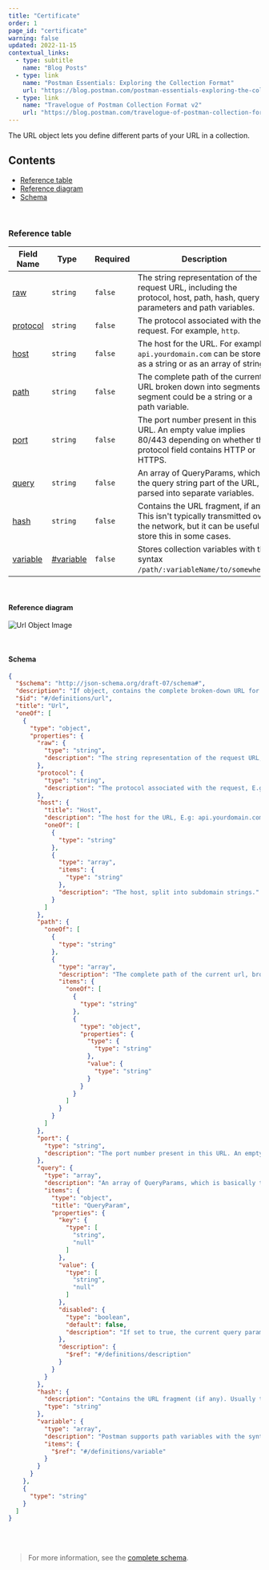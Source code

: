 ```yaml
---
title: "Certificate"
order: 1
page_id: "certificate"
warning: false
updated: 2022-11-15
contextual_links:
  - type: subtitle
    name: "Blog Posts"
  - type: link
    name: "Postman Essentials: Exploring the Collection Format"
    url: "https://blog.postman.com/postman-essentials-exploring-the-collection-format/"
  - type: link
    name: "Travelogue of Postman Collection Format v2"
    url: "https://blog.postman.com/travelogue-of-postman-collection-format-v2/"
---
```


The URL object lets you define different parts of your URL in a collection.

## Contents

- [Reference table](#reference-table)
- [Reference diagram](#reference-diagram)
- [Schema](#schema)

<br />

### Reference table

Field Name | Type&nbsp;&nbsp; | Required | Description
--- | --- | --- | ---
[raw](https://github.com/postmanlabs/schemas/blob/da7578c2d71c46de2d39d04fbeebc26570591a44/schemas/draft-07/v2.1.0/collection/url.json#L10) | `string` | `false` | The string representation of the request URL, including the protocol, host, path, hash, query parameters and path variables.
[protocol](https://github.com/postmanlabs/schemas/blob/da7578c2d71c46de2d39d04fbeebc26570591a44/schemas/draft-07/v2.1.0/collection/url.json#L14) | `string` | `false` | The protocol associated with the request. For example, `http`.
[host](https://github.com/postmanlabs/schemas/blob/da7578c2d71c46de2d39d04fbeebc26570591a44/schemas/draft-07/v2.1.0/collection/url.json#L18) | `string` | `false` | The host for the URL. For example, `api.yourdomain.com` can be stored as a string or as an array of strings.
[path](https://github.com/postmanlabs/schemas/blob/da7578c2d71c46de2d39d04fbeebc26570591a44/schemas/draft-07/v2.1.0/collection/url.json#L34) | `string` | `false` | The complete path of the current URL broken down into segments. A segment could be a string or a path variable.
[port](https://github.com/postmanlabs/schemas/blob/da7578c2d71c46de2d39d04fbeebc26570591a44/schemas/draft-07/v2.1.0/collection/url.json#L63) | `string` | `false` | The port number present in this URL. An empty value implies 80/443 depending on whether the protocol field contains HTTP or HTTPS.
[query](https://github.com/postmanlabs/schemas/blob/da7578c2d71c46de2d39d04fbeebc26570591a44/schemas/draft-07/v2.1.0/collection/url.json#L67) | `string` | `false` | An array of QueryParams, which is the query string part of the URL, parsed into separate variables.
[hash](https://github.com/postmanlabs/schemas/blob/da7578c2d71c46de2d39d04fbeebc26570591a44/schemas/draft-07/v2.1.0/collection/url.json#L97) | `string` | `false` | Contains the URL fragment, if any. This isn't typically transmitted over the network, but it can be useful to store this in some cases.
[variable](https://github.com/postmanlabs/schemas/blob/da7578c2d71c46de2d39d04fbeebc26570591a44/schemas/draft-07/v2.1.0/collection/url.json#L101) | [#variable](/docs/reference/variable) | `false` | Stores collection variables with the syntax `/path/:variableName/to/somewhere`.

<br />

#### Reference diagram

![Url Object Image](../../../images/url@2x.jpg)

<br />

#### Schema

```json
{
  "$schema": "http://json-schema.org/draft-07/schema#",
  "description": "If object, contains the complete broken-down URL for this request. If string, contains the literal request URL.",
  "$id": "#/definitions/url",
  "title": "Url",
  "oneOf": [
    {
      "type": "object",
      "properties": {
        "raw": {
          "type": "string",
          "description": "The string representation of the request URL, including the protocol, host, path, hash, query parameter(s) and path variable(s)."
        },
        "protocol": {
          "type": "string",
          "description": "The protocol associated with the request, E.g: 'http'"
        },
        "host": {
          "title": "Host",
          "description": "The host for the URL, E.g: api.yourdomain.com. Can be stored as a string or as an array of strings.",
          "oneOf": [
            {
              "type": "string"
            },
            {
              "type": "array",
              "items": {
                "type": "string"
              },
              "description": "The host, split into subdomain strings."
            }
          ]
        },
        "path": {
          "oneOf": [
            {
              "type": "string"
            },
            {
              "type": "array",
              "description": "The complete path of the current url, broken down into segments. A segment could be a string, or a path variable.",
              "items": {
                "oneOf": [
                  {
                    "type": "string"
                  },
                  {
                    "type": "object",
                    "properties": {
                      "type": {
                        "type": "string"
                      },
                      "value": {
                        "type": "string"
                      }
                    }
                  }
                ]
              }
            }
          ]
        },
        "port": {
          "type": "string",
          "description": "The port number present in this URL. An empty value implies 80/443 depending on whether the protocol field contains http/https."
        },
        "query": {
          "type": "array",
          "description": "An array of QueryParams, which is basically the query string part of the URL, parsed into separate variables",
          "items": {
            "type": "object",
            "title": "QueryParam",
            "properties": {
              "key": {
                "type": [
                  "string",
                  "null"
                ]
              },
              "value": {
                "type": [
                  "string",
                  "null"
                ]
              },
              "disabled": {
                "type": "boolean",
                "default": false,
                "description": "If set to true, the current query parameter will not be sent with the request."
              },
              "description": {
                "$ref": "#/definitions/description"
              }
            }
          }
        },
        "hash": {
          "description": "Contains the URL fragment (if any). Usually this is not transmitted over the network, but it could be useful to store this in some cases.",
          "type": "string"
        },
        "variable": {
          "type": "array",
          "description": "Postman supports path variables with the syntax `/path/:variableName/to/somewhere`. These variables are stored in this field.",
          "items": {
            "$ref": "#/definitions/variable"
          }
        }
      }
    },
    {
      "type": "string"
    }
  ]
}
```

<br /><br />

> For more information, see the [complete schema](https://schema.postman.com/collection/json/v2.1.0/draft-07/collection.json).
